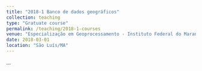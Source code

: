 ```yaml
---
title: "2018-1 Banco de dados geográficos"
collection: teaching
type: "Gratuate course"
permalink: /teaching/2018-1-courses
venue: "Especialização em Geoprocessamento - Instituto Federal do Maranhão"
date: 2018-03-01
location: "São Luís/MA"
---
```


...





